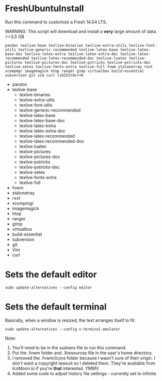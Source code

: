 FreshUbuntuInstall
==================

Run this command to customize a Fresh 14.04 LTS.

WARNING: This script will download and install a **very** large amount of data. >=3,5 GB

    pandoc texlive-base texlive-binaries texlive-extra-utils texlive-font-utils texlive-generic-recommended texlive-latex-base texlive-latex-base-doc texlive-latex-extra texlive-latex-extra-doc texlive-latex-recommended texlive-latex-recommended-doc texlive-luatex texlive-pictures texlive-pictures-doc texlive-pstricks texlive-pstricks-doc texlive-xetex texlive-fonts-extra texlive-full fvwm stalonetray rxvt xcompmgr imagemagick htop ranger gimp virtualbox build-essential subversion git vim curl lib32stdc++6

* pandoc
* texlive-base
    + texlive-binaries
    + texlive-extra-utils
    + texlive-font-utils
    + texlive-generic-recommended
    + texlive-latex-base
    + texlive-latex-base-doc
    + texlive-latex-extra
    + texlive-latex-extra-doc
    + texlive-latex-recommended
    + texlive-latex-recommended-doc
    + texlive-luatex
    + texlive-pictures
    + texlive-pictures-doc
    + texlive-pstricks
    + texlive-pstricks-doc
    + texlive-xetex
    + texlive-fonts-extra
    + texlive-full
* fvwm
* stalonetray
* rxvt
* xcompmgr
* imagemagick
* htop
* ranger
* gimp
* virtualbox
* build-essential
* subversion
* git
* Vim
* curl


# Sets the default editor
    sudo update-alternatives --config editor

# Sets the default terminal 

Basically, when a window is resized, the text arranges itself to fit.

    sudo update-alternatives --config x-terminal-emulator


Note:

1. You'll need to be in the sudoers file to run this command.
1. Put the .fvwm folder and .Xresources file in the user's home directory.
1. I removed the .fvwm/icons folder because I wasn't sure of their origin. I don't want a copyright lawsuit so I deleted them. They're available from IcoMoon.io if you're **that** interested. YMMV
1. Added some code to adjust history file settings - currently set to infinite.
